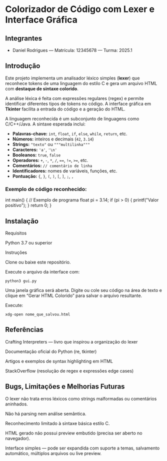# Colorizador de Código com Lexer e Interface Gráfica

## Integrantes
- Daniel Rodrigues — Matrícula: 12345678 — Turma: 2025.1

## Introdução
Este projeto implementa um analisador léxico simples (**lexer**) que reconhece tokens de uma linguagem do estilo C e gera um arquivo HTML com **destaque de sintaxe colorido**.

A análise léxica é feita com expressões regulares (regex) e permite identificar diferentes tipos de tokens no código. A interface gráfica em **Tkinter** facilita a entrada do código e a geração do HTML.

A linguagem reconhecida é um subconjunto de linguagens como C/C++/Java. A sintaxe esperada inclui:

- **Palavras-chave:** `int`, `float`, `if`, `else`, `while`, `return`, etc.
- **Números:** inteiros e decimais (`42`, `3.14`)
- **Strings:** `"texto"` ou `"""multilinha"""`
- **Caracteres:** `'a'`, `'\n'`
- **Booleanos:** `true`, `false`
- **Operadores:** `+`, `-`, `*`, `/`, `==`, `!=`, `>=`, etc.
- **Comentários:** `// comentário de linha`
- **Identificadores:** nomes de variáveis, funções, etc.
- **Pontuação:** `{`, `}`, `(`, `)`, `[`, `]`, `;`, `,`

### Exemplo de código reconhecido:

int main() {
    // Exemplo de programa
    float pi = 3.14;
    if (pi > 0) {
        printf("Valor positivo");
    }
    return 0;
}

## Instalação

Requisitos

Python 3.7 ou superior

Instruções

Clone ou baixe este repositório.

Execute o arquivo da interface com:

    python3 gui.py

Uma janela gráfica será aberta. Digite ou cole seu código na área de texto e clique em “Gerar HTML Colorido” para salvar o arquivo resultante.

Execute:

    xdg-open nome_que_salvou.html

## Referências

Crafting Interpreters — livro que inspirou a organização do lexer

Documentação oficial do Python (re, tkinter)

Artigos e exemplos de syntax highlighting em HTML

StackOverflow (resolução de regex e expressões edge cases)

## Bugs, Limitações e Melhorias Futuras

O lexer não trata erros léxicos como strings malformadas ou comentários aninhados.

Não há parsing nem análise semântica.

Reconhecimento limitado à sintaxe básica estilo C.

HTML gerado não possui preview embutido (precisa ser aberto no navegador).

Interface simples — pode ser expandida com suporte a temas, salvamento automático, múltiplos arquivos ou live preview.
